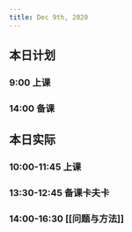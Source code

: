 ```yaml
---
title: Dec 9th, 2020
---
```


## 本日计划
### 9:00 上课
### 14:00 备课
## 本日实际
### 10:00-11:45 上课
### 13:30-12:45 备课卡夫卡
### 14:00-16:30 [[问题与方法]]
### 
